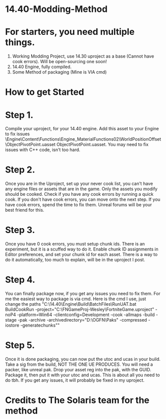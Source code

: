 # 14.40-Modding-Method
# For starters, you need multiple things.
1. Working Modding Project, use 14.30 uproject as a base (Cannot have cook errors). Will be open-sourcing one soon!
2. 14.40 Engine, fully compiled.
3. Some Method of packaging (Mine is VIA cmd)
# How to get Started
# Step 1.
Compile your uproject, for your 14.40 engine.
Add this asset to your Engine to fix issues
\Engine\Content\Functions\Engine_MaterialFunctions02\WorldPositionOffset\ObjectPivotPoint.uasset
ObjectPivotPoint.uasset.
You may need to fix issues with C++ code, isn't too hard.
# Step 2.
Once you are in the Uproject, set up your never cook list, you can't have any engine files or assets that are in the game. Only the assets you modify should be cooked.
Check if you have any cook errors by running a quick cook.
If you don't have cook errors, you can move onto the next step.
If you have cook errors, spend the time to fix them.
Unreal forums will be your best friend for this.
# Step 3.
Once you have 0 cook errors, you must setup chunk ids.
There is an experiment, but it is a scuffed way to do it.
Enable chunk ID assignments in Editor preferences, and set your chunk id for each asset.
There is a way to do it automatically, too much to explain, will be in the uproject I post.
# Step 4.
You can finally package now, if you get any issues you need to fix them.
For me the easiest way to package is via cmd.
Here is the cmd I use, just change the paths
"C:\14.40\Engine\Build\BatchFiles\RunUAT.bat BuildCookRun -project="C:\FNGameProj-Wesley\FortniteGame.uproject" -noP4 -platform=Win64 -clientconfig=Development -cook -allmaps -build -stage -pak -archive -archivedirectory="D:\OGFN\Paks" -compressed -iostore -generatechunks""
# Step 5.
Once it is done packaging, you can now put the utoc and ucas in your build. Take a sig from the build, NOT THE ONE UE PRODUCES. 
You will need a packer, like unreal pak.
Drop your asset reg into the pak, with the GUID.
Package it, then put it with your utoc and ucas.
This is about all you need to do tbh. If you get any issues, it will probably be fixed in my uproject.


# Credits to The Solaris team for the method
